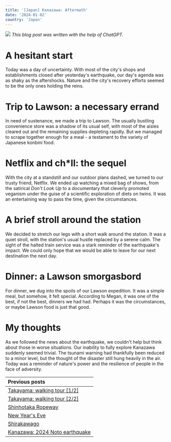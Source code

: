 ```yaml
---
title: '[Japan] Kanazawa: Aftermath'
date: '2024-01-02'
country: 'Japan'
---
```


![](/images/posts/travel/japan-2023/kanazawa-aftermath/.JPG)
*This blog post was written with the help of ChatGPT.*

# A hesitant start
 
Today was a day of uncertainty. With most of the city's shops and establishments closed after yesterday's earthquake, our day's agenda was as shaky as the aftershocks. Nature and the city's recovery efforts seemed to be the only ones holding the reins.
 
# Trip to Lawson: a necessary errand
 
In need of sustenance, we made a trip to Lawson. The usually bustling convenience store was a shadow of its usual self, with most of the aisles cleared out and the remaining supplies depleting rapidly. But we managed to scrape together enough for a meal - a testament to the variety of Japanese konbini food.
 
# Netflix and ch*ll: the sequel
 
With the city at a standstill and our outdoor plans dashed, we turned to our trusty friend, Netflix. We ended up watching a mixed bag of shows, from the satirical _Don't Look Up_ to a documentary that cleverly promoted veganism under the guise of a scientific exploration of diets on twins. It was an entertaining way to pass the time, given the circumstances.
 
# A brief stroll around the station
 
We decided to stretch our legs with a short walk around the station. It was a quiet stroll, with the station's usual hustle replaced by a serene calm. The sight of the halted train service was a stark reminder of the earthquake's impact. We could only hope that we would be able to leave for our next destination the next day.
 
# Dinner: a Lawson smorgasbord
 
For dinner, we dug into the spoils of our Lawson expedition. It was a simple meal, but somehow, it felt special. According to Megan, it was one of the best, if not the best, dinners we had had. Perhaps it was the circumstances, or maybe Lawson food is just that good.
 
# My thoughts
 
As we followed the news about the earthquake, we couldn't help but think about those in worse situations. Our inability to fully explore Kanazawa suddenly seemed trivial. The tsunami warning had thankfully been reduced to a minor level, but the thought of the disaster still hung heavily in the air. Today was a reminder of nature's power and the resilience of people in the face of adversity.

| Previous posts |
| :---           |
| [Takayama: walking tour [1/2]](./takayama-walking-tour-1) |
| [Takayama: walking tour [2/2]](./takayama-walking-tour-2) |
| [Shinhotaka Ropeway](./shinhotaka-ropeway) |
| [New Year's Eve](./new-years-eve) |
| [Shirakawago](./shirakawago) |
| [Kanazawa: 2024 Noto earthquake](./kanazawa-earthquake) |
